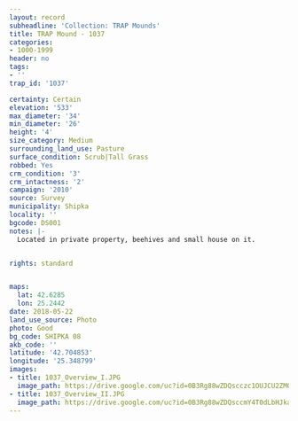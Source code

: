 ```yaml
---
layout: record
subheadline: 'Collection: TRAP Mounds'
title: TRAP Mound - 1037
categories:
- 1000-1999
header: no
tags:
- ''
trap_id: '1037'

certainty: Certain
elevation: '533'
max_diameter: '34'
min_diameter: '26'
height: '4'
size_category: Medium
surrounding_land_use: Pasture
surface_condition: Scrub|Tall Grass
robbed: Yes
crm_condition: '3'
crm_intactness: '2'
campaign: '2010'
source: Survey
municipality: Shipka
locality: ''
bgcode: DS001
notes: |-
  Located in private property, beehives and small house on it.


rights: standard


maps:
  lat: 42.6285
  lon: 25.2442
date: 2018-05-22
land_use_source: Photo
photo: Good
bg_code: SHIPKА 08
akb_code: ''
latitude: '42.704853'
longitude: '25.348799'
images:
- title: 1037_Overview_I.JPG
  image_path: https://drive.google.com/uc?id=0B3Rg88wZDQscczc1OUJCU2ZMQ1U
- title: 1037_Overview_II.JPG
  image_path: https://drive.google.com/uc?id=0B3Rg88wZDQsccmY4T0dLbHJkaUE
---
```

